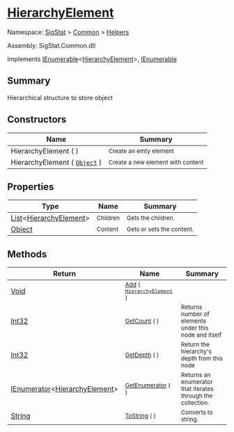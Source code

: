 # [HierarchyElement](./HierarchyElement.md)

Namespace: [SigStat]() > [Common](./../README.md) > [Helpers](./README.md)

Assembly: SigStat.Common.dll

Implements [IEnumerable](https://docs.microsoft.com/en-us/dotnet/api/System.Collections.Generic.IEnumerable-1)\<[HierarchyElement](./HierarchyElement.md)>, [IEnumerable](https://docs.microsoft.com/en-us/dotnet/api/System.Collections.IEnumerable)

## Summary
Hierarchical structure to store object

## Constructors

| Name | Summary | 
| --- | --- | 
| HierarchyElement (  ) | <sub>Create an emty element</sub> | 
| HierarchyElement ( [`Object`](https://docs.microsoft.com/en-us/dotnet/api/System.Object) ) | <sub>Create a new element with content</sub> | 


## Properties

| Type | Name | Summary | 
| --- | --- | --- | 
| [List](https://docs.microsoft.com/en-us/dotnet/api/System.Collections.Generic.List-1)\<[HierarchyElement](./HierarchyElement.md)> | <sub>Children</sub> | <sub>Gets the children.</sub> | 
| [Object](https://docs.microsoft.com/en-us/dotnet/api/System.Object) | <sub>Content</sub> | <sub>Gets or sets the content.</sub> | 


## Methods

| Return | Name | Summary | 
| --- | --- | --- | 
| [Void](https://docs.microsoft.com/en-us/dotnet/api/System.Void) | <sub>[Add](./Methods/HierarchyElement-100664010.md) ( [`HierarchyElement`](./HierarchyElement.md) )</sub> | <sub></sub> | 
| [Int32](https://docs.microsoft.com/en-us/dotnet/api/System.Int32) | <sub>[GetCount](./Methods/HierarchyElement-100664012.md) (  )</sub> | <sub>Returns number of elements under this node and itself</sub> | 
| [Int32](https://docs.microsoft.com/en-us/dotnet/api/System.Int32) | <sub>[GetDepth](./Methods/HierarchyElement-100664011.md) (  )</sub> | <sub>Return the hierarchy's depth from this node</sub> | 
| [IEnumerator](https://docs.microsoft.com/en-us/dotnet/api/System.Collections.Generic.IEnumerator-1)\<[HierarchyElement](./HierarchyElement.md)> | <sub>[GetEnumerator](./Methods/HierarchyElement-100664014.md) (  )</sub> | <sub>Returns an enumerator that iterates through the collection.</sub> | 
| [String](https://docs.microsoft.com/en-us/dotnet/api/System.String) | <sub>[ToString](./Methods/HierarchyElement-100664013.md) (  )</sub> | <sub>Converts to string.</sub> | 


